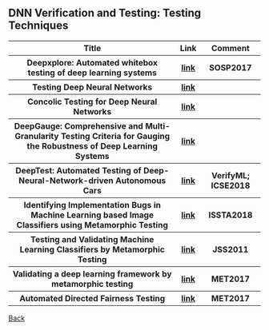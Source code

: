 <head>
  <meta charset="utf-8">

  <meta name="description" content="DNN Verification and Testing: Attacking Techniques">
  <meta name="author" content="SitePoint">

  <link rel="stylesheet" href="css/styles.css?v=1.0">

  <!--[if lt IE 9]>
    <script src="https://cdnjs.cloudflare.com/ajax/libs/html5shiv/3.7.3/html5shiv.js"></script>
  <![endif]-->
</head>

<body>
  
  <h2>DNN Verification and Testing: Testing Techniques </h2>
  
<table class="tg">

  <tr>
    <th class="tg-yw4l"> Title </th> 
    <th> Link </th>    
    <th class="tg-yw4l"> Comment </th> 
  </tr>
  
  <tr>
    <th class="tg-yw4l"> Deepxplore: Automated whitebox testing of deep learning systems </th> 
    <th> <a href="https://arxiv.org/abs/1705.06640">link</a> </th>    
    <th class="tg-yw4l">  SOSP2017 </th>   
  </tr>
  
  <tr>
    <th class="tg-yw4l"> Testing Deep Neural Networks </th> 
    <th> <a href="https://arxiv.org/abs/1803.04792">link</a> </th>    
    <th class="tg-yw4l">  </th>   
  </tr>
  
  <tr>
    <th class="tg-yw4l"> Concolic Testing for Deep Neural Networks </th> 
    <th> <a href="https://arxiv.org/abs/1805.00089">link</a> </th>    
    <th class="tg-yw4l">  </th>   
  </tr>
  
  <tr>
    <th class="tg-yw4l"> DeepGauge: Comprehensive and Multi-Granularity Testing Criteria for Gauging the Robustness of Deep Learning Systems </th> 
    <th> <a href="https://arxiv.org/abs/1803.07519">link</a> </th>    
    <th class="tg-yw4l">  </th>   
  </tr>

  <tr>
    <th class="tg-yw4l"> DeepTest: Automated Testing of Deep-Neural-Network-driven Autonomous Cars </th> 
    <th> <a href="https://arxiv.org/pdf/1708.08559.pdf">link</a> </th>    
    <th class="tg-yw4l">  VerifyML; ICSE2018 </th>   
  </tr>
    
  <tr>
    <th class="tg-yw4l"> Identifying Implementation Bugs in Machine Learning based Image Classifiers using Metamorphic Testing </th> 
    <th> <a href="https://sites.google.com/site/anuragdwarakanath/publications">link</a> </th>    
    <th class="tg-yw4l">  ISSTA2018 </th>   
  </tr>
    
  <tr>
    <th class="tg-yw4l"> Testing and Validating Machine Learning Classifiers by Metamorphic Testing </th> 
    <th> <a href="http://citeseerx.ist.psu.edu/viewdoc/download?doi=10.1.1.156.7982&rep=rep1&type=pdf">link</a> </th>    
    <th class="tg-yw4l">  JSS2011 </th>   
  </tr>
    
  <tr>
    <th class="tg-yw4l"> Validating a deep learning framework by metamorphic testing </th> 
    <th> <a href="https://www.cs.montana.edu/met17/deepLearning.pdf">link</a> </th>    
    <th class="tg-yw4l">  MET2017 </th>   
  </tr>
    
  <tr>
    <th class="tg-yw4l"> Automated Directed Fairness Testing </th> 
    <th> <a href="https://arxiv.org/pdf/1807.00468.pdf">link</a> </th>    
    <th class="tg-yw4l">  MET2017 </th>   
  </tr>
    
</table>

<a href="https://github.com/TrustAI/Literature-on-DNN-Verification-and-Testing">Back</a>
  
</body>
</html>
